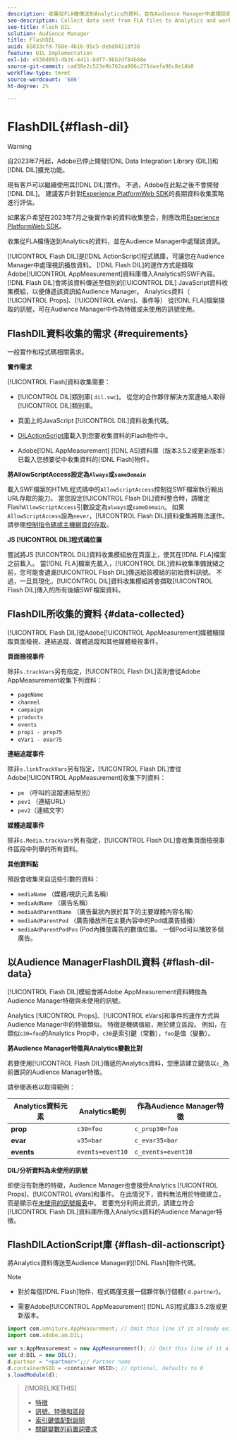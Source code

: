 ```yaml
---
description: 收集從FLA檔傳送到Analytics的資料，並在Audience Manager中處理該資訊。
seo-description: Collect data sent from FLA files to Analytics and work with that information in Audience Manager.
seo-title: Flash DIL
solution: Audience Manager
title: FlashDIL
uuid: 65833cfd-768e-4b16-95c5-debd8411df38
feature: DIL Implementation
exl-id: e530d893-db26-4411-8df7-9bb2df84b68e
source-git-commit: cad38e2c523e9b762aa996c275daefa96c8e14b0
workflow-type: tm+mt
source-wordcount: '686'
ht-degree: 2%

---
```


# FlashDIL{#flash-dil}

>[!WARNING]
>
>自2023年7月起，Adobe已停止開發[!DNL Data Integration Library (DIL)]和[!DNL DIL]擴充功能。
>
>現有客戶可以繼續使用其[!DNL DIL]實作。 不過，Adobe在此點之後不會開發[!DNL DIL]。 建議客戶針對[Experience PlatformWeb SDK](https://experienceleague.adobe.com/docs/experience-platform/edge/home.html?lang=en)的長期資料收集策略進行評估。
>
>如果客戶希望在2023年7月之後實作新的資料收集整合，則應改用[Experience PlatformWeb SDK](https://experienceleague.adobe.com/docs/experience-platform/edge/home.html?lang=en)。

收集從FLA檔傳送到Analytics的資料，並在Audience Manager中處理該資訊。

<!-- 

c_flash_dil_toc.xml

 -->

[!UICONTROL Flash DIL]是[!DNL ActionScript]程式碼庫，可讓您在Audience Manager中處理視訊播放資料。 [!DNL Flash DIL]的運作方式是擷取Adobe[!UICONTROL AppMeasurement]資料庫傳入Analytics的SWF內容。 [!DNL Flash DIL]會將該資料傳送至個別的[!UICONTROL DIL] JavaScript資料收集模組，以便傳遞該資訊給Audience Manager。 Analytics資料（ [!UICONTROL Props]、[!UICONTROL eVars]、事件等） 從[!DNL FLA]檔案擷取的訊號，可在Audience Manager中作為特徵或未使用的訊號使用。

## FlashDIL資料收集的需求 {#requirements}

一般實作和程式碼相關需求。

<!-- 

c_flash_dil_intro.xml

 -->

**實作需求**

[!UICONTROL Flash]資料收集需要：

* [!UICONTROL DIL]類別庫( `dil.swc`)。 從您的合作夥伴解決方案連絡人取得[!UICONTROL DIL]類別庫。

* 頁面上的JavaScript [!UICONTROL DIL]資料收集代碼。
* [DILActionScript庫](../dil/dil-flash.md#flash-dil-actionscript)載入到您要收集資料的Flash物件中。
* Adobe[!DNL AppMeasurement] [!DNL AS]資料庫（版本3.5.2或更新版本）已載入您想要從中收集資料的[!DNL Flash]物件。

**將AllowScriptAccess設定為`Always`或`sameDomain`**

載入SWF檔案的HTML程式碼中的`AllowScriptAccess`控制從SWF檔案執行輸出URL存取的能力。 當您設定[!UICONTROL Flash DIL]資料整合時，請確定Flash`AllowScriptAccess`引數設定為`always`或`sameDomain`。 如果`AllowScriptAccess`設為`never`，[!UICONTROL Flash DIL]資料彙集將無法運作。 請參閱[控制指令碼或主機網頁的存取](https://helpx.adobe.com/flash/kb/control-access-scripts-host-web.html)。

**JS [!UICONTROL DIL]程式碼位置**

嘗試將JS [!UICONTROL DIL]資料收集模組放在頁面上，使其在[!DNL FLA]檔案之前載入。 當[!DNL FLA]檔案先載入，[!UICONTROL DIL]資料收集準備就緒之前，您可能會遺漏[!UICONTROL Flash DIL]傳送給該模組的初始資料訊號。 不過，一旦具現化，[!UICONTROL DIL]資料收集模組將會擷取[!UICONTROL Flash DIL]傳入的所有後續SWF檔案資料。

## FlashDIL所收集的資料 {#data-collected}

[!UICONTROL Flash DIL]從Adobe[!UICONTROL AppMeasurement]媒體櫃擷取頁面檢視、連結追蹤、媒體追蹤和其他媒體檢視事件。

<!-- 

r_flash_dil_data_collected.xml

 -->

**頁面檢視事件**

除非`s.trackVars`另有指定，[!UICONTROL Flash DIL]否則會從Adobe AppMeasurement收集下列資料：

* `pageName`
* `channel`
* `campaign`
* `products`
* `events`
* `prop1 - prop75`
* `eVar1 - eVar75`

**連結追蹤事件**

除非`s.linkTrackVars`另有指定，[!UICONTROL Flash DIL]會從Adobe[!UICONTROL AppMeasurement]收集下列資料：

* `pe` （呼叫的追蹤連結型別）
* `pev1` （連結URL）
* `pev2`（連結文字）

**媒體追蹤事件**

除非`s.Media.trackVars`另有指定，[!UICONTROL Flash DIL]會收集頁面檢視事件區段中列舉的所有資料。

**其他資料點**

預設會收集來自這些引數的資料：

* `mediaName` （媒體/視訊元素名稱）
* `mediaAdName` （廣告名稱）
* `mediaAdParentName` （廣告巢狀內嵌於其下的主要媒體內容名稱）
* `mediaAdParentPod` （廣告播放所在主要內容中的Pod或廣告插播）
* `mediaAdParentPodPos` (Pod內播放廣告的數值位置。 一個Pod可以播放多個廣告。

## 以Audience ManagerFlashDIL資料 {#flash-dil-data}

[!UICONTROL Flash DIL]模組會將Adobe AppMeasurement資料轉換為Audience Manager特徵與未使用的訊號。

<!-- 

c_flash_dil_in_aam.xml

 -->

Analytics [!UICONTROL Props]、[!UICONTROL eVars]和事件的運作方式與Audience Manager中的特徵類似。 特徵是機碼值組，用於建立區段。 例如，在類似`c30=foo`的Analytics Prop中，`c30`是索引鍵（常數），`foo`是值（變數）。

**將Audience Manager特徵與Analytics變數比對**

若要使用[!UICONTROL Flash DIL]傳遞的Analytics資料，您應該建立鍵值以`c_`為前置詞的Audience Manager特徵。

請參閱表格以取得範例：

| Analytics資料元素 | Analytics範例 | 作為Audience Manager特徵 |
|---|---|---|
| **prop** | `c30=foo` | `c_prop30=foo` |
| **evar** | `v35=bar` | `c_evar35=bar` |
| **events** | `events=event10` | `c_events=event10` |

**DIL/分析資料為未使用的訊號**

即使沒有對應的特徵，Audience Manager也會接受Analytics [!UICONTROL Props]、[!UICONTROL eVars]和事件。 在此情況下，資料無法用於特徵建立，而是顯示在[未使用的訊號報表](../reporting/dynamic-reports/unused-signals.md)中。 若要充分利用此資訊，請建立符合[!UICONTROL Flash DIL]資料庫所傳入Analytics資料的Audience Manager特徵。

## FlashDILActionScript庫 {#flash-dil-actionscript}

將Analytics資料傳送至Audience Manager的[!DNL Flash]物件代碼。

<!-- 

r_flash_dil_actionscript.xml

 -->

>[!NOTE]
>
>* 對於每個[!DNL Flash]物件，程式碼僅支援一個夥伴執行個體( `d.partner`)。
>
>* 需要Adobe[!UICONTROL AppMeasurement] [!DNL AS]程式庫3.5.2版或更新版本。

```js
import com.omniture.AppMeasurement; // Omit this line if it already exists in the code 
import com.adobe.am.DIL; 
  
var s:AppMeasurement = new AppMeasurement(); // Omit this line if it already exists in the code 
var d:DIL = new DIL(); 
d.partner = "<partner>";// Partner name 
d.containerNSID = <container NSID>; // Optional, defaults to 0 
s.loadModule(d);
```

>[!MORELIKETHIS]
>
>* [特徵](../features/traits/trait-details-page.md)
>* [訊號、特徵和區段](../reference/signal-trait-segment.md)
>* [索引鍵值配對說明](../reference/key-value-pairs-explained.md)
>* [關鍵變數的前置詞要求](../features/traits/trait-variable-prefixes.md)
